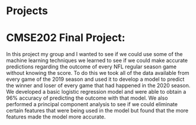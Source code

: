 # Projects
# CMSE202 Final Project:
In this project my group and I wanted to see if we could use some of the machine learning techniques we learned to see if we could make accurate predictions regarding the outcome of every NFL regular season game without knowing the score. To do this we took all of the data available from every game of the 2019 season and used it to develop a model to predict the winner and loser of every game that had happened in the 2020 season. We developed a basic logistic regression model and were able to obtain a 96% accuracy of predicting the outcome with that model. We also performed a principal component analysis to see if we could eliminate certain features that were being used in the model but found that the more features made the model more accurate.
